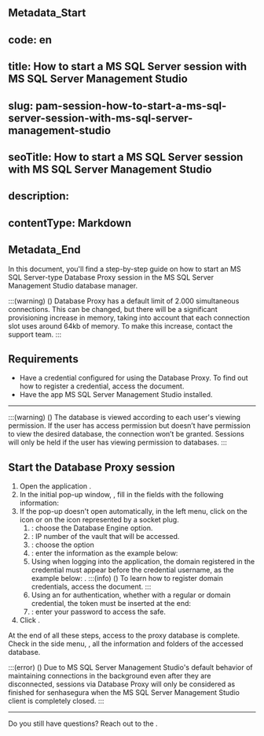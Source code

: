 ## Metadata_Start 
## code: en
## title: How to start a MS SQL Server session with MS SQL Server Management Studio 
## slug: pam-session-how-to-start-a-ms-sql-server-session-with-ms-sql-server-management-studio 
## seoTitle: How to start a MS SQL Server session with MS SQL Server Management Studio 
## description:  
## contentType: Markdown 
## Metadata_End
In this document, you'll find a step-by-step guide on how to start an MS SQL Server-type Database Proxy session in the MS SQL Server Management Studio database manager.

:::(warning) ()
Database Proxy has a default limit of 2.000 simultaneous connections. This can be changed, but there will be a significant provisioning increase in memory, taking into account that each connection slot uses around 64kb of memory. To make this increase, contact the support team.
:::

## Requirements

* Have a credential configured for using the Database Proxy. To find out how to register a credential, access the  document.
* Have the app MS SQL Server Management Studio installed.
---

:::(warning) ()
The database is viewed according to each user's viewing permission. If the user has access permission but doesn’t have permission to view the desired database, the connection won’t be granted. Sessions will only be held if the user has viewing permission to databases.
:::

## Start the Database Proxy session

1. Open the application .
2. In the initial pop-up window, , fill in the fields with the following information:
4. If the pop-up doesn't open automatically, in the  left menu, click on the  icon or on the icon represented by a socket plug.
    1. : choose the Database Engine option.
    2. : IP number of the vault that will be accessed.
    3. : choose the  option
    4.  : enter the information as the example below: 
    5. Using  when logging into the application, the domain registered in the credential must appear before the credential username, as the example below: .
    :::(info) ()
    To learn how to register domain credentials, access the  document.
    :::
    9. Using an  for authentication, whether with a regular or domain credential, the token must be inserted at the end: 
    10. : enter your password to access the safe.
6. Click .

At the end of all these steps, access to the proxy database is complete. Check in the side menu, , all the information and folders of the accessed database.


:::(error) ()
Due to MS SQL Server Management Studio's default behavior of maintaining connections in the background even after they are disconnected, sessions via Database Proxy will only be considered as finished for senhasegura when the MS SQL Server Management Studio client is completely closed.
:::

---

Do you still have questions? Reach out to the .
